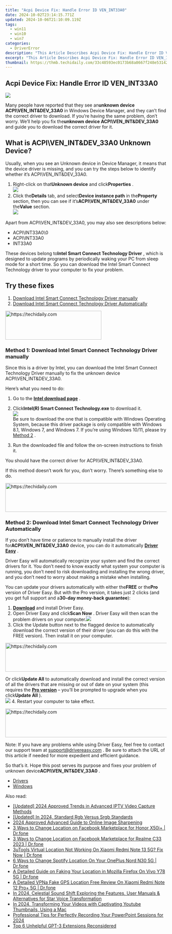 ```yaml
---
title: "Acpi Device Fix: Handle Error ID VEN_INT33A0"
date: 2024-10-02T23:14:15.771Z
updated: 2024-10-06T21:10:09.119Z
tags:
  - win11
  - win10
  - win7
categories:
  - DriverError
description: "This Article Describes Acpi Device Fix: Handle Error ID VEN_INT33A0"
excerpt: "This Article Describes Acpi Device Fix: Handle Error ID VEN_INT33A0"
thumbnail: https://thmb.techidaily.com/33c48593ec0173b68a8667f248e53142d39bc8c3611fadd3a7f85564f8ade76e.jpg
---
```


## Acpi Device Fix: Handle Error ID VEN_INT33A0

![](https://images.drivereasy.com/wp-content/uploads/2018/11/img_5bdaa224051b7.jpg)

 Many people have reported that they see an**unknown device ACPI\\VEN\_INT&DEV\_33A0** in Windows Device Manager, and they can’t find the correct driver to download. If you’re having the same problem, don’t worry. We’ll help you fix the**unknown device ACPI\\VEN\_INT&DEV\_33A0** and guide you to download the correct driver for it.

## What is ACPI\\VEN\_INT&DEV\_33A0 Unknown Device?

 Usually, when you see an Unknown device in Device Manager, it means that the device driver is missing, and you can try the steps below to identify whether it’s ACPI\\VEN\_INT&DEV\_33A0.

1. Right-click on that**Unknown device** and click**Properties** .  
![](https://images.drivereasy.com/wp-content/uploads/2018/11/img_5bda9ec9efc44.png)
2. Click the**Details** tab, and select**Device instance path** in the**Property** section, then you can see if it’s**ACPI\\VEN\_INT&DEV\_33A0** under the**Value** section.  
![](https://images.drivereasy.com/wp-content/uploads/2018/11/img_5bdaa06edb9e2.jpg)

 Apart from ACPI\\VEN\_INT&DEV\_33A0, you may also see descriptions below:

* ACPI\\INT33A0\\0
* ACPI\\INT33A0
* INT33A0

 These devices belong to**Intel Smart Connect Technology Driver** , which is designed to update programs by periodically waking your PC from sleep mode for a short time. So you can download the Intel Smart Connect Technology driver to your computer to fix your problem.

## Try these fixes

1. [Download Intel Smart Connect Technology Driver manually](https://funwhole.sjv.io/9groge)
2. [Download Intel Smart Connect Technology Driver Automatically](https://collovinc.sjv.io/jrkzwp)

<!-- affiliate ads begin -->
<a href="https://aligracehair.sjv.io/c/5597632/1902319/19272" target="_top" id="1902319">
  <img src="//a.impactradius-go.com/display-ad/19272-1902319" border="0" alt="https://techidaily.com" width="300" height="90"/>
</a>
<img height="0" width="0" src="https://aligracehair.sjv.io/i/5597632/1902319/19272" style="position:absolute;visibility:hidden;" border="0" />
<!-- affiliate ads end -->

### Method 1: Download Intel Smart Connect Technology Driver manually

 Since this is a driver by Intel, you can download the Intel Smart Connect Technology Driver manually to fix the unknown device ACPI\\VEN\_INT&DEV\_33A0.

Here’s what you need to do:

1. Go to the **[Intel download page](https://downloadcenter.intel.com/download/23109)**  .
2. Click**Intel(R) Smart Connect Technology.exe** to download it.  
![](https://images.drivereasy.com/wp-content/uploads/2018/11/img_5bdaa0c5b8a80.jpg)  
 Be sure to download the one that is compatible with Windows Operating System, because this driver package is only compatible with Windows 8.1, Windows 7, and Windows 7\. If you’re using Windows 10/11, please try [Method 2](https://exvist.pxf.io/dkpnky) .

3. Run the downloaded file and follow the on-screen instructions to finish it.

You should have the correct driver for ACPI\\VEN\_INT&DEV\_33A0.

 If this method doesn’t work for you, don’t worry. There’s something else to do.

<!-- affiliate ads begin -->
<a href="https://appsumo.8odi.net/c/5597632/2118306/7443" target="_top" id="2118306">
  <img src="//a.impactradius-go.com/display-ad/7443-2118306" border="0" alt="https://techidaily.com" width="728" height="90"/>
</a>
<img height="0" width="0" src="https://appsumo.8odi.net/i/5597632/2118306/7443" style="position:absolute;visibility:hidden;" border="0" />
<!-- affiliate ads end -->

### Method 2: Download Intel Smart Connect Technology Driver Automatically

 If you don’t have time or patience to manually install the driver for**ACPI\\VEN\_INT&DEV\_33A0** device, you can do it automatically **[Driver Easy](https://tools.techidaily.com/drivereasy/download/)**  .

 Driver Easy will automatically recognize your system and find the correct drivers for it. You don’t need to know exactly what system your computer is running, you don’t need to risk downloading and installing the wrong driver, and you don’t need to worry about making a mistake when installing.

 You can update your drivers automatically with either the**FREE** or the**Pro** version of Driver Easy. But with the Pro version, it takes just 2 clicks (and you get full support and a**30-day money-back guarantee**):

1. [**Download**](https://tools.techidaily.com/drivereasy/download/) and install Driver Easy.
2. Open Driver Easy and click**Scan Now** . Driver Easy will then scan the problem drivers on your computer.![](https://images.drivereasy.com/wp-content/uploads/2018/11/img_5bdaa0ef4e48c.jpg)
3. Click the Update button next to the flagged device to automatically download the correct version of their driver (you can do this with the FREE version). Then install it on your computer.  

<!-- affiliate ads begin -->
<a href="https://appsumo.8odi.net/c/5597632/2049369/7443" target="_top" id="2049369">
  <img src="//a.impactradius-go.com/display-ad/7443-2049369" border="0" alt="https://techidaily.com" width="728" height="90"/>
</a>
<img height="0" width="0" src="https://appsumo.8odi.net/i/5597632/2049369/7443" style="position:absolute;visibility:hidden;" border="0" />
<!-- affiliate ads end -->

 Or click**Update All** to automatically download and install the correct version of all the drivers that are missing or out of date on your system (this requires the [**Pro version**](https://tools.techidaily.com/drivereasy/download/) – you’ll be prompted to upgrade when you click**Update All** ).  
![](https://images.drivereasy.com/wp-content/uploads/2018/11/img_5bdaa17d8fc1b.jpg)
4. Restart your computer to take effect.

<!-- affiliate ads begin -->
<a href="https://aligracehair.sjv.io/c/5597632/1948937/19272" target="_top" id="1948937">
  <img src="//a.impactradius-go.com/display-ad/19272-1948937" border="0" alt="https://techidaily.com" width="728" height="90"/>
</a>
<img height="0" width="0" src="https://aligracehair.sjv.io/i/5597632/1948937/19272" style="position:absolute;visibility:hidden;" border="0" />
<!-- affiliate ads end -->

 Note: If you have any problems while using Driver Easy, feel free to contact our support team at [support@drivereasy.com](https://bellelily.pxf.io/m5azgm) . Be sure to attach the URL of this article if needed for more expedient and efficient guidance.

 So that’s it. Hope this post serves its purpose and fixes your problem of unknown device**ACPI\\VEN\_INT&DEV\_33A0** .

* [Drivers](https://tools.techidaily.com/drivereasy/download/)
* [Windows](https://tools.techidaily.com/drivereasy/download/)

<ins class="adsbygoogle"
     style="display:block"
     data-ad-format="autorelaxed"
     data-ad-client="ca-pub-7571918770474297"
     data-ad-slot="1223367746"></ins>

<ins class="adsbygoogle"
     style="display:block"
     data-ad-client="ca-pub-7571918770474297"
     data-ad-slot="8358498916"
     data-ad-format="auto"
     data-full-width-responsive="true"></ins>

<span class="atpl-alsoreadstyle">Also read:</span>
<div><ul>
<li><a href="https://video-screen-grab.techidaily.com/updated-2024-approved-trends-in-advanced-iptv-video-capture-methods/"><u>[Updated] 2024 Approved Trends in Advanced IPTV Video Capture Methods</u></a></li>
<li><a href="https://article-tips.techidaily.com/updated-in-2024-standard-rgb-versus-srgb-standards/"><u>[Updated] In 2024, Standard Rgb Versus Srgb Standards</u></a></li>
<li><a href="https://extra-resources.techidaily.com/2024-approved-advanced-guide-to-online-image-sharpening/"><u>2024 Approved Advanced Guide to Online Image Sharpening</u></a></li>
<li><a href="https://location-fake.techidaily.com/3-ways-to-change-location-on-facebook-marketplace-for-honor-x50iplus-drfone-by-drfone-virtual-android/"><u>3 Ways to Change Location on Facebook Marketplace for Honor X50i+ | Dr.fone</u></a></li>
<li><a href="https://location-fake.techidaily.com/3-ways-to-change-location-on-facebook-marketplace-for-realme-c33-2023-drfone-by-drfone-virtual-android/"><u>3 Ways to Change Location on Facebook Marketplace for Realme C33 2023 | Dr.fone</u></a></li>
<li><a href="https://location-fake.techidaily.com/3utools-virtual-location-not-working-on-xiaomi-redmi-note-13-5g-fix-now-drfone-by-drfone-virtual-android/"><u>3uTools Virtual Location Not Working On Xiaomi Redmi Note 13 5G? Fix Now | Dr.fone</u></a></li>
<li><a href="https://location-fake.techidaily.com/6-ways-to-change-spotify-location-on-your-oneplus-nord-n30-5g-drfone-by-drfone-virtual-android/"><u>6 Ways to Change Spotify Location On Your OnePlus Nord N30 5G | Dr.fone</u></a></li>
<li><a href="https://location-fake.techidaily.com/a-detailed-guide-on-faking-your-location-in-mozilla-firefox-on-vivo-y78-5g-drfone-by-drfone-virtual-android/"><u>A Detailed Guide on Faking Your Location in Mozilla Firefox On Vivo Y78 5G | Dr.fone</u></a></li>
<li><a href="https://location-fake.techidaily.com/a-detailed-vpna-fake-gps-location-free-review-on-xiaomi-redmi-note-12-proplus-5g-drfone-by-drfone-virtual-android/"><u>A Detailed VPNa Fake GPS Location Free Review On Xiaomi Redmi Note 12 Pro+ 5G | Dr.fone</u></a></li>
<li><a href="https://voice-adjusting.techidaily.com/in-2024-celestial-sound-shift-exploring-the-features-user-manuals-and-alternatives-for-star-voice-transformation/"><u>In 2024, Celestial Sound Shift Exploring the Features, User Manuals & Alternatives for Star Voice Transformation</u></a></li>
<li><a href="https://youtube-zero.techidaily.com/24-transforming-your-videos-with-captivating-youtube-thumbnails-using-a-mac/"><u>In 2024, Transforming Your Videos with Captivating Youtube Thumbnails, Using a Mac</u></a></li>
<li><a href="https://screen-video-capture.techidaily.com/professional-tips-for-perfectly-recording-your-powerpoint-sessions-for-2024/"><u>Professional Tips for Perfectly Recording Your PowerPoint Sessions for 2024</u></a></li>
<li><a href="https://tech-hub.techidaily.com/top-6-unhelpful-gpt-3-extensions-reconsidered/"><u>Top 6 Unhelpful GPT-3 Extensions Reconsidered</u></a></li>
</ul></div>

